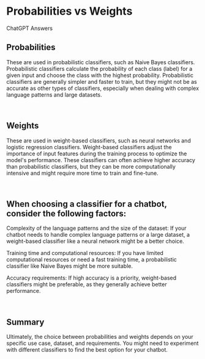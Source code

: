 # Probabilities vs Weights

ChatGPT Answers

## Probabilities

These are used in probabilistic classifiers, such as Naive Bayes classifiers. Probabilistic classifiers calculate the probability of each class (label) for a given input and choose the class with the highest probability. Probabilistic classifiers are generally simpler and faster to train, but they might not be as accurate as other types of classifiers, especially when dealing with complex language patterns and large datasets.

<br>

## Weights

These are used in weight-based classifiers, such as neural networks and logistic regression classifiers. Weight-based classifiers adjust the importance of input features during the training process to optimize the model's performance. These classifiers can often achieve higher accuracy than probabilistic classifiers, but they can be more computationally intensive and might require more time to train and fine-tune.

<br>

## When choosing a classifier for a chatbot, consider the following factors:

Complexity of the language patterns and the size of the dataset: If your chatbot needs to handle complex language patterns or a large dataset, a weight-based classifier like a neural network might be a better choice.

Training time and computational resources: If you have limited computational resources or need a fast training time, a probabilistic classifier like Naive Bayes might be more suitable.

Accuracy requirements: If high accuracy is a priority, weight-based classifiers might be preferable, as they generally achieve better performance.

<br>

## Summary

Ultimately, the choice between probabilities and weights depends on your specific use case, dataset, and requirements. You might need to experiment with different classifiers to find the best option for your chatbot.
